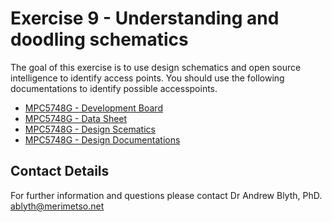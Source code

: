 # Exercise 9 - Understanding and doodling schematics

The goal of this exercise is to use design schematics and open source intelligence to identify access points. You should use the following documentations to identify possible accesspoints.

* [MPC5748G - Development Board](https://github.com/Merimetso-Code/EmbeddedAutomotiveSecurity/blob/main/DEVKIT-MPC5748G-BD.jpg)
* [MPC5748G - Data Sheet](https://github.com/Merimetso-Code/EmbeddedAutomotiveSecurity/blob/main/MPC5748G.pdf)
* [MPC5748G - Design Scematics](https://github.com/Merimetso-Code/EmbeddedAutomotiveSecurity/blob/main/DEVKIT-MPC5748G-SCH.pdf)
* [MPC5748G - Design Documentations]()

## Contact Details

For further information and questions please contact Dr Andrew Blyth, PhD. <ablyth@merimetso.net>
